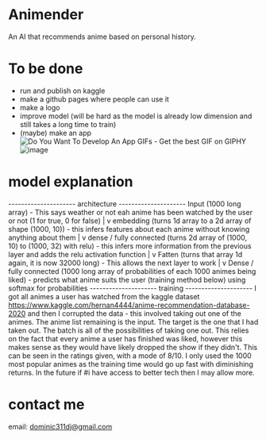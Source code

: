 # Animender
An AI that recommends anime based on personal history.

# To be done
* run and publish on kaggle
* make a github pages where people can use it
* make a logo
* improve model (will be hard as the model is already low dimension and still takes a long time to train)
* (maybe) make an app
<img src="https://media3.giphy.com/media/L3bj6t3opdeNddYCyl/giphy.gif" alt="Do You Want To Develop An App GIFs - Get the best GIF on GIPHY"/>![image](https://user-images.githubusercontent.com/61599006/127159684-2ebf221f-1abf-4d07-8f39-03e0f0031000.png)

# model explanation
--------------------- architecture ---------------------
Input (1000 long array) - This says weather or not eah anime has been watched by the user or not (1 for true, 0 for false)
|
v
embedding (turns 1d array to a 2d array of shape (1000, 10)) - this infers features about each anime without knowing anything about them
|
v
dense / fully connected (turns 2d array of (1000, 10) to (1000, 32) with relu) - this infers more information  from the previous layer and adds the relu activation function
|
v
Fatten (turns that array 1d again, it is now 32000 long) - This allows the next layer to work
|
v
Dense / fully connected (1000 long array of probabilities of each 1000 animes being liked) - predicts what anime suits the user (training method below) using softmax for probabilities
--------------------- training ---------------------
I got all animes a user has watched from the kaggle dataset https://www.kaggle.com/hernan4444/anime-recommendation-database-2020 and then I corrupted the data - this involved taking out one of the animes. The anime list remaining is the input. The target is the one that I had taken out. The batch is all of the possibilities of taking one out. This relies on the fact that every anime a user has finished was liked, however this makes sense as they would have likely dropped the show if they didn't. This can be seen in the ratings given, with a mode of 8/10. I only used the 1000 most popular animes as the training time would go up fast with diminishing returns. In the future if #i have access to better tech then I may allow more.

# contact me
email: dominic311dj@gmail.com
